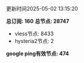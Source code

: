 更新时间2025-05-02 13:15:20

**总订阅: 160**
**总节点: 28747**
- vless节点: 8433
- hysteria2节点: 2

**google ping有效节点: 474**
